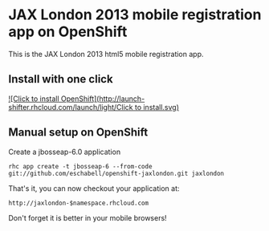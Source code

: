 JAX London 2013 mobile registration app on OpenShift
====================================================
This is the JAX London 2013 html5 mobile registration app.


Install with one click
----------------------
[![Click to install OpenShift](http://launch-shifter.rhcloud.com/launch/light/Click to install.svg)](https://openshift.redhat.com/app/console/application_type/custom?&cartridges[]=jbosseap-6&initial_git_url=https://github.com/eschabell/openshift-jaxlondon.git&name=jaxlondon)


Manual setup on OpenShift
-------------------------
Create a jbosseap-6.0 application

    rhc app create -t jbosseap-6 --from-code git://github.com/eschabell/openshift-jaxlondon.git jaxlondon

That's it, you can now checkout your application at:

    http://jaxlondon-$namespace.rhcloud.com

Don't forget it is better in your mobile browsers!
